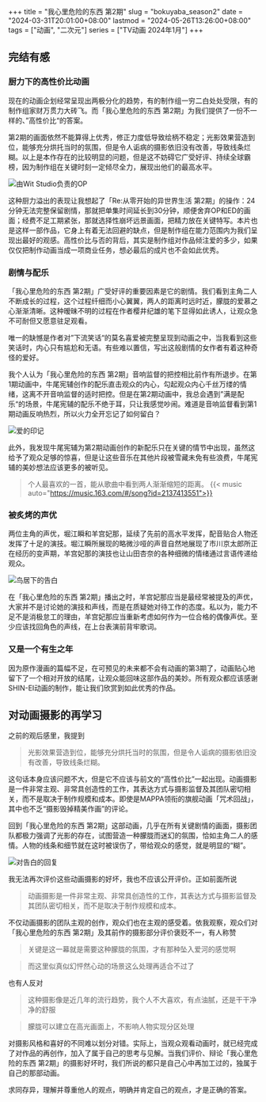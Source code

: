 +++
title = "我心里危险的东西 第2期"
slug = "bokuyaba_season2"
date = "2024-03-31T20:01:00+08:00"
lastmod = "2024-05-26T13:26:00+08:00"
tags = ["动画", "二次元"]
series = ["TV动画 2024年1月"]
+++
## 完结有感
### 厨力下的高性价比动画
现在的动画企划经常呈现出两极分化的趋势，有的制作组一穷二白处处受限，有的制作组家财万贯力大砖飞。而「我心里危险的东西 第2期」为我们提供了一份不一样的、”高性价比“的答案。

第2期的画面依然不能算得上优秀，修正力度低导致绘柄不稳定；光影效果营造到位，能够充分烘托当时的氛围，但是令人诟病的摄影依旧没有改善，导致线条烂糊。以上是本作存在的比较明显的问题，但是这不妨碍它广受好评、持续全球霸榜，因为制作组在关键时刻一定倾尽全力，展现出他们的最高水平。

![由Wit Studio负责的OP](01.avif "由Wit Studio负责的OP")

这种厨力溢出的表现让我想起了「Re:从零开始的异世界生活 第2期」的操作：24分钟无法完整保留剧情，那就把单集时间延长到30分钟，顺便舍弃OP和ED的画面；经费不足工期紧张，那就选择性崩坏远景画面，把精力放在关键特写。本片也是这样一部作品，它身上有着无法回避的缺点，但是制作组在能力范围内为我们呈现出最好的观感。高性价比与否的背后，其实是制作组对作品倾注爱的多少，如果仅仅把制作动画当成一项商业任务，想必最后的成片也不会如此优秀。

### 剧情与配乐
「我心里危险的东西 第2期」广受好评的重要因素是它的剧情。我们看到主角二人不断成长的过程，这个过程纤细而小心翼翼，两人的距离时远时近，朦胧的爱慕之心渐渐清晰。这种暧昧不明的过程在作者樱井纪雄的笔下显得如此诱人，让观众急不可耐但又愿意驻足观看。

唯一的缺憾是作者对”下流笑话“的莫名喜爱被完整呈现到动画之中，当我看到这些笑话时，内心只有尴尬和无语。有些难以置信，写出这般剧情的女作者有着这种奇怪的爱好。

我个人认为「我心里危险的东西 第2期」音响监督的把控相比前作有所退步。在第1期动画中，牛尾宪辅创作的配乐直击观众的内心，勾起观众内心千丝万缕的情绪，这离不开音响监督的适时把控。但是在第2期动画中，我总会遇到”满是配乐“的场景，牛尾宪辅的配乐不绝于耳，只让我感觉吵闹。难道是音响监督看到第1期动画反响热烈，所以火力全开忘记了如何留白？

![爱的印记](02.avif "爱的印记")

此外，我发现牛尾宪辅为第2期动画创作的新配乐只在关键的情节中出现，虽然这给予了观众足够的惊喜，但是让这些音乐在其他片段被雪藏未免有些浪费，牛尾宪辅的美妙想法应该更多的被听见。

>个人最喜欢的一首，能从歌曲中看到两人渐渐缩短的距离。
>{{< music auto="https://music.163.com/#/song?id=2137413551">}}

### 被炙烤的声优
两位主角的声优，堀江瞬和羊宫妃那，延续了先前的高水平发挥，配音贴合人物还发挥了十足的演技。堀江瞬所展现的略微沙哑的声音自然地展现了市川京太郎所正在经历的变声期，羊宫妃那的演技也让山田杏奈的各种细微的情绪通过言语传递给观众。

![鸟居下的告白](03.avif "鸟居下的告白")

在「我心里危险的东西 第2期」播出之时，羊宫妃那应当是最经常被提及的声优，大家并不是讨论她的演技和声线，而是在质疑她对待工作的态度。私以为，能力不足不是消极怠工的理由，羊宫妃那应当重新考虑如何作为一位合格的偶像声优。至少应该找回角色的声线，在上台表演前背牢歌词。

### 又是一个有生之年
因为原作漫画的篇幅不足，在可预见的未来都不会有动画的第3期了，动画贴心地留下了一个相对开放的结尾，让观众能回味这部作品的美妙。所有观众都应该感谢SHIN-EI动画的制作，能让我们欣赏到如此优秀的作品。

## 对动画摄影的再学习
之前的观后感里，我提到
>光影效果营造到位，能够充分烘托当时的氛围，但是令人诟病的摄影依旧没有改善，导致线条烂糊。

这句话本身应该问题不大，但是它不应该与前文的“高性价比”一起出现。动画摄影是一件非常主观、非常具创造性的工作，其表达方式与摄影监督及其团队密切相关，而不是取决于制作规模和成本。即使是MAPPA领衔的旗舰动画「咒术回战」，其中也不乏“摄影毁掉精美作画”的评论。

回到「我心里危险的东西 第2期」这部动画，几乎在所有关键剧情的画面，摄影团队都极力强调了光影的存在，试图营造一种朦胧而迷幻的氛围，恰如主角二人的感情。人物的线条和细节就在这时被误伤了，带给观众的感觉，就是明显的“糊”。

![对告白的回复](04.avif "对告白的回复")

我无法再次评价这些动画摄影的好坏，我也不应该公开评价。正如前面所说
>动画摄影是一件非常主观、非常具创造性的工作，其表达方式与摄影监督及其团队密切相关，而不是取决于制作规模和成本。

不仅动画摄影的团队主观的创作，观众们也在主观的感受着。依我观察，观众们对「我心里危险的东西 第2期」及其前作的摄影部分评价褒贬不一，有人称赞
>关键是这一幕就是需要这种朦胧的氛围，才有那种坠入爱河的感觉啊

>而这里似真似幻怦然心动的场景这么处理再适合不过了

也有人反对
>这种摄影像是近几年的流行趋势，我个人不大喜欢，有点油腻，还是干干净净的舒服

>朦胧可以建立在高光画面上，不影响人物实现分区处理

对摄影风格和喜好的不同难以划分对错。实际上，当观众观看动画时，就已经完成了对作品的再创作，加入了属于自己的思考与见解。当我们评价、辩论「我心里危险的东西 第2期」的摄影好坏时，我们所说的都只是自己心中再加工过的，独属于自己的那部动画。

求同存异，理解并尊重他人的观点，明确并肯定自己的观点，才是正确的答案。